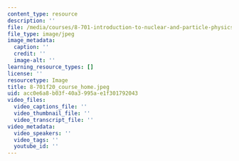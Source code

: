 ```yaml
---
content_type: resource
description: ''
file: /media/courses/8-701-introduction-to-nuclear-and-particle-physics-fall-2020/8-701f20_course_home.jpeg
file_type: image/jpeg
image_metadata:
  caption: ''
  credit: ''
  image-alt: ''
learning_resource_types: []
license: ''
resourcetype: Image
title: 8-701f20_course_home.jpeg
uid: acc0e6a8-b03f-40a3-995a-e1f301792043
video_files:
  video_captions_file: ''
  video_thumbnail_file: ''
  video_transcript_file: ''
video_metadata:
  video_speakers: ''
  video_tags: ''
  youtube_id: ''
---
```

